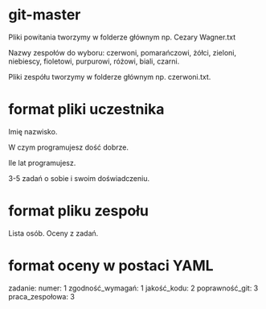 # git-master

Pliki powitania tworzymy w folderze głównym np. Cezary Wagner.txt

Nazwy zespołów do wyboru: czerwoni, pomarańczowi, żółci, zieloni, niebiescy, fioletowi, purpurowi, różowi, biali, czarni.

Pliki zespółu tworzymy w folderze głównym np. czerwoni.txt.

# format pliki uczestnika

Imię nazwisko.

W czym programujesz dość dobrze.

Ile lat programujesz.

3-5 zadań o sobie i swoim doświadczeniu.

# format pliku zespołu

Lista osób.
Oceny z zadań.

# format oceny w postaci YAML

zadanie:
  numer: 1
  zgodność_wymagań: 1
  jakość_kodu: 2
  poprawność_git: 3
  praca_zespołowa: 3
